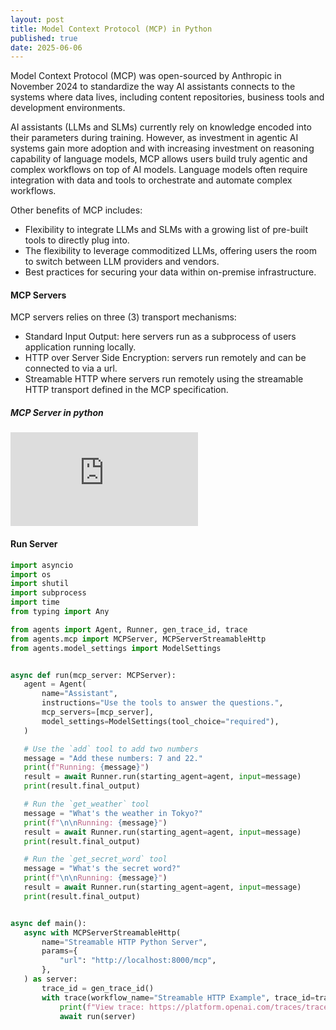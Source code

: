 ```yaml
---
layout: post
title: Model Context Protocol (MCP) in Python
published: true
date: 2025-06-06
---
```

Model Context Protocol (MCP) was open-sourced by Anthropic in November 2024 to standardize the way AI assistants connects to the systems where data lives, including content repositories, business tools and development environments.

AI assistants (LLMs and SLMs) currently rely on knowledge encoded into their parameters during training. However, as investment in agentic AI systems gain more adoption and with increasing investment on reasoning capability of language models, MCP allows users build truly agentic and complex workflows on top of AI models. Language models often require integration with data and tools to orchestrate and automate complex workflows. 

Other benefits of MCP includes:

- Flexibility to integrate LLMs and SLMs with a growing list of pre-built tools to directly plug into.
- The flexibility to leverage commoditized LLMs, offering users the room to switch between LLM providers and vendors.
- Best practices for securing your data within on-premise infrastructure.

#### MCP Servers

MCP servers relies on three (3) transport mechanisms:
- Standard Input Output: here servers run as a subprocess of users application running locally.
- HTTP over Server Side Encryption: servers run remotely and can be connected to via a url.
- Streamable HTTP where servers run remotely using the streamable HTTP transport defined in the MCP specification.

##### MCP Server in python

![](https://github.com/sodiqadewole/AI-Agents/blob/main/Creating_MCP_Server.md)


#### Run Server

 ```python 
 import asyncio
import os
import shutil
import subprocess
import time
from typing import Any

from agents import Agent, Runner, gen_trace_id, trace
from agents.mcp import MCPServer, MCPServerStreamableHttp
from agents.model_settings import ModelSettings


async def run(mcp_server: MCPServer):
    agent = Agent(
        name="Assistant",
        instructions="Use the tools to answer the questions.",
        mcp_servers=[mcp_server],
        model_settings=ModelSettings(tool_choice="required"),
    )

    # Use the `add` tool to add two numbers
    message = "Add these numbers: 7 and 22."
    print(f"Running: {message}")
    result = await Runner.run(starting_agent=agent, input=message)
    print(result.final_output)

    # Run the `get_weather` tool
    message = "What's the weather in Tokyo?"
    print(f"\n\nRunning: {message}")
    result = await Runner.run(starting_agent=agent, input=message)
    print(result.final_output)

    # Run the `get_secret_word` tool
    message = "What's the secret word?"
    print(f"\n\nRunning: {message}")
    result = await Runner.run(starting_agent=agent, input=message)
    print(result.final_output)


async def main():
    async with MCPServerStreamableHttp(
        name="Streamable HTTP Python Server",
        params={
            "url": "http://localhost:8000/mcp",
        },
    ) as server:
        trace_id = gen_trace_id()
        with trace(workflow_name="Streamable HTTP Example", trace_id=trace_id):
            print(f"View trace: https://platform.openai.com/traces/trace?trace_id={trace_id}\n")
            await run(server)

```
